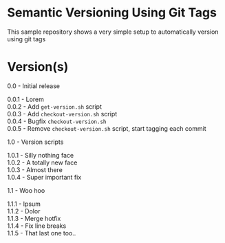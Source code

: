# Semantic Versioning Using Git Tags
This sample repository shows a very simple setup to automatically version using git tags

# Version(s)
0.0 - Initial release  
  
0.0.1 - Lorem  
0.0.2 - Add `get-version.sh` script  
0.0.3 - Add `checkout-version.sh` script  
0.0.4 - Bugfix `checkout-version.sh`  
0.0.5 - Remove `checkout-version.sh` script, start tagging each commit  
  
1.0 - Version scripts  
  
1.0.1 - Silly nothing face  
1.0.2 - A totally new face  
1.0.3 - Almost there  
1.0.4 - Super important fix  
  
1.1 - Woo hoo  
  
1.1.1 - Ipsum  
1.1.2 - Dolor  
1.1.3 - Merge hotfix  
1.1.4 - Fix line breaks  
1.1.5 - That last one too..  
